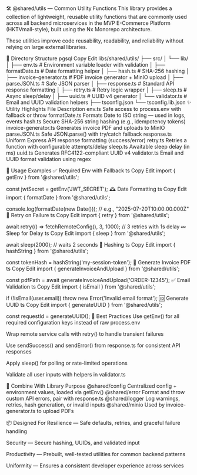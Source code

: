 🛠️ @shared/utils — Common Utility Functions
This library provides a collection of lightweight, reusable utility functions that are commonly used across all backend microservices in the MVP E-Commerce Platform (HKTVmall-style), built using the Nx Monorepo architecture.

These utilities improve code reusability, readability, and reliability without relying on large external libraries.

📁 Directory Structure
pgsql
Copy
Edit
libs/shared/utils/
├── src/
│ └── lib/
│ ├── env.ts # Environment variable loader with validation
│ ├── formatDate.ts # Date formatting helper
│ ├── hash.ts # SHA-256 hashing
│ ├── invoice-generator.ts # PDF invoice generator + MinIO upload
│ ├── parseJSON.ts # Safe JSON parser
│ ├── response.ts # Standard API response formatting
│ ├── retry.ts # Retry logic wrapper
│ ├── sleep.ts # Async sleep/delay
│ ├── uuid.ts # UUID v4 generator
│ └── validator.ts # Email and UUID validation helpers
├── tsconfig.json
└── tsconfig.lib.json
✨ Utility Highlights
File Description
env.ts Safe access to process.env with fallback or throw
formatDate.ts Formats Date to ISO string — used in logs, events
hash.ts Secure SHA-256 string hashing (e.g., idempotency tokens)
invoice-generator.ts Generates invoice PDF and uploads to MinIO
parseJSON.ts Safe JSON.parse() with try/catch fallback
response.ts Uniform Express API response formatting (success/error)
retry.ts Retries a function with configurable attempts/delay
sleep.ts Awaitable sleep delay (in ms)
uuid.ts Generates RFC4122-compliant UUID v4
validator.ts Email and UUID format validation using regex

🧪 Usage Examples
✅ Required Env with Fallback
ts
Copy
Edit
import { getEnv } from '@shared/utils';

const jwtSecret = getEnv('JWT_SECRET');
🕰️ Date Formatting
ts
Copy
Edit
import { formatDate } from '@shared/utils';

console.log(formatDate(new Date())); // e.g., "2025-07-20T10:00:00.000Z"
🔁 Retry on Failure
ts
Copy
Edit
import { retry } from '@shared/utils';

await retry(() => fetchRemoteConfig(), 3, 1000); // 3 retries with 1s delay
💤 Sleep for Delay
ts
Copy
Edit
import { sleep } from '@shared/utils';

await sleep(2000); // waits 2 seconds
🔐 Hashing
ts
Copy
Edit
import { hashString } from '@shared/utils';

const tokenHash = hashString('my-session-token');
🧾 Generate Invoice PDF
ts
Copy
Edit
import { generateInvoiceAndUpload } from '@shared/utils';

const pdfPath = await generateInvoiceAndUpload('ORDER-12345');
✅ Email Validation
ts
Copy
Edit
import { isEmail } from '@shared/utils';

if (!isEmail(user.email)) throw new Error('Invalid email format');
🆔 Generate UUID
ts
Copy
Edit
import { generateUUID } from '@shared/utils';

const requestId = generateUUID();
🧠 Best Practices
Use getEnv() for all required configuration keys instead of raw process.env

Wrap remote service calls with retry() to handle transient failures

Use sendSuccess() and sendError() from response.ts for consistent API responses

Apply sleep() for polling or rate-limited operations

Validate all user inputs with helpers in validator.ts

🔗 Combine With
Library Purpose
@shared/config Centralized config + environment values, loaded via getEnv()
@shared/error Format and throw custom API errors, pair with response.ts
@shared/logger Log warnings, retries, hash generation, or invalid inputs
@shared/minio Used by invoice-generator.ts to upload PDFs

📦 Designed For
Resilience — Safe defaults, retries, and graceful failure handling

Security — Secure hashing, UUIDs, and validated input

Productivity — Prebuilt, well-tested utilities for common backend patterns

Uniformity — Ensures a consistent developer experience across services
